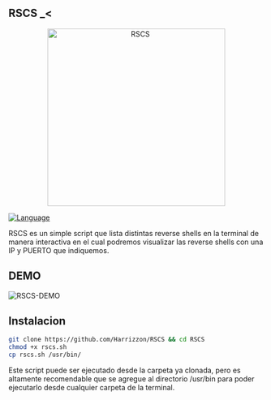 
## RSCS _<
<p align="center">
   <img src="https://github.com/Harrizzon/RSCS/blob/main/misc/RSCS_banner.png" width="350" title="RSCS">
</p>
<a href="https://github.com/noob-hackers"><img title="Language" src="https://img.shields.io/badge/MADE%20WITH-Bash-9cf?style=flat-square&logo=shell"></a>

RSCS es un simple script que lista distintas reverse shells en la terminal de manera interactiva en el cual podremos visualizar las reverse shells con una IP y PUERTO que indiquemos.

## DEMO
<img alt="RSCS-DEMO" src="https://github.com/Harrizzon/RSCS/blob/main/misc/rscs.gif">

## Instalacion
```bash
git clone https://github.com/Harrizzon/RSCS && cd RSCS
chmod +x rscs.sh
cp rscs.sh /usr/bin/
```
Este script puede ser ejecutado desde la carpeta ya clonada, pero es altamente recomendable que se agregue al directorio /usr/bin para poder ejecutarlo desde cualquier carpeta de la terminal.
